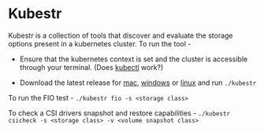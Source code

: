 # Kubestr

Kubestr is a collection of tools that discover and evaluate the storage options present in a kubernetes cluster. 
To run the tool -  
- Ensure that the kubernetes context is set and the cluster is accessible through your terminal. (Does [kubectl](https://kubernetes.io/docs/tasks/tools/install-kubectl/) work?)

- Download the latest release for [mac](https://github.com/kastenhq/kubestr/releases/download/0.3.2/kubestr-0.3.2-darwin-amd64.tar.gz), [windows](https://github.com/kastenhq/kubestr/releases/download/0.3.2/kubestr-0.3.2-windows-amd64.zip) or [linux](https://github.com/kastenhq/kubestr/releases/download/0.3.2/kubestr-0.3.2-linux-amd64.tar.gz) and run `./kubestr`

To run the FIO test - 
`./kubestr fio -s <storage class>`

To check a CSI drivers snapshot and restore capabilities - 
`./kubestr csicheck -s <storage class> -v <volume snapshot class>`
